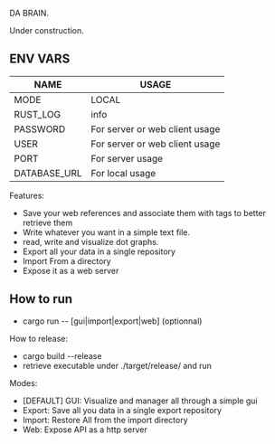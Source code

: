 DA BRAIN. 

Under construction. 

## ENV VARS 


| NAME         | USAGE                          |
|--------------|--------------------------------|
| MODE         | LOCAL | WEB                    |
| RUST_LOG     | info | debug | error           |
| PASSWORD     | For server or web client usage |
| USER         | For server or web client usage |
| PORT         | For server usage               |
| DATABASE_URL | For local usage                |



Features:

- Save your web references and associate them with tags to better retrieve them
- Write whatever you want in a simple text file.
- read, write and visualize dot graphs.
- Export all your data in a single repository 
- Import From a directory
- Expose it as a web server

## How to run

- cargo run -- [gui|import|export|web] (optionnal)

How to release:

- cargo build --release 
- retrieve executable under ./target/release/ and run

Modes:
- [DEFAULT] GUI: Visualize and manager all through a simple gui 
- Export: Save all you data in a single export repository 
- Import: Restore All from the import directory 
- Web: Expose API as a http server